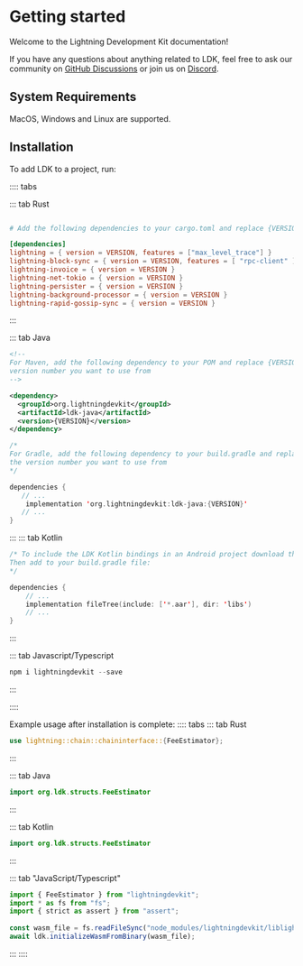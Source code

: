 # Getting started

Welcome to the Lightning Development Kit documentation!

If you have any questions about anything related to LDK, feel free to ask our community on [GitHub Discussions](https://github.com/orgs/lightningdevkit/discussions) or join us on [Discord](https://discord.gg/5AcknnMfBw). 

## System Requirements
MacOS, Windows and Linux are supported.

## Installation
To add LDK to a project, run:

:::: tabs

::: tab Rust
```toml

# Add the following dependencies to your cargo.toml and replace {VERSION} with the version number you want to use from

[dependencies]
lightning = { version = VERSION, features = ["max_level_trace"] }
lightning-block-sync = { version = VERSION, features = [ "rpc-client" ] }
lightning-invoice = { version = VERSION }
lightning-net-tokio = { version = VERSION }
lightning-persister = { version = VERSION }
lightning-background-processor = { version = VERSION }
lightning-rapid-gossip-sync = { version = VERSION }
```
:::

::: tab Java
```xml
<!--
For Maven, add the following dependency to your POM and replace {VERSION} with the 
version number you want to use from
-->

<dependency>
  <groupId>org.lightningdevkit</groupId>
  <artifactId>ldk-java</artifactId>
  <version>{VERSION}</version>
</dependency>
```

```kotlin
/* 
For Gradle, add the following dependency to your build.gradle and replace {VERSION} with
the version number you want to use from
*/ 

dependencies {
   // ...
    implementation 'org.lightningdevkit:ldk-java:{VERSION}'
   // ...
}
```
:::
::: tab Kotlin
```kotlin
/* To include the LDK Kotlin bindings in an Android project download the latest binary from https://github.com/lightningdevkit/ldk-garbagecollected/releases and place it in your libs directory.
Then add to your build.gradle file:
*/

dependencies {
    // ...
    implementation fileTree(include: ['*.aar'], dir: 'libs')
    // ...
}
```
:::

::: tab Javascript/Typescript
```javascript
npm i lightningdevkit --save
```
:::

::::

Example usage after installation is complete:
:::: tabs 
::: tab Rust
```rust
use lightning::chain::chaininterface::{FeeEstimator};
```
:::

::: tab Java
```java
import org.ldk.structs.FeeEstimator
```
:::

::: tab Kotlin
```kotlin
import org.ldk.structs.FeeEstimator
```
:::

::: tab "JavaScript/Typescript"
```javascript
import { FeeEstimator } from "lightningdevkit";
import * as fs from "fs";
import { strict as assert } from "assert";
 
const wasm_file = fs.readFileSync("node_modules/lightningdevkit/liblightningjs.wasm");
await ldk.initializeWasmFromBinary(wasm_file);
```
:::
::::